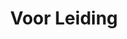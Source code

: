 ---
title: 'Voor Leiding'
identifier: 'hidden'
sitemap:
    priority: 0.0
    changefreq: 'never'
    excluded: true
---